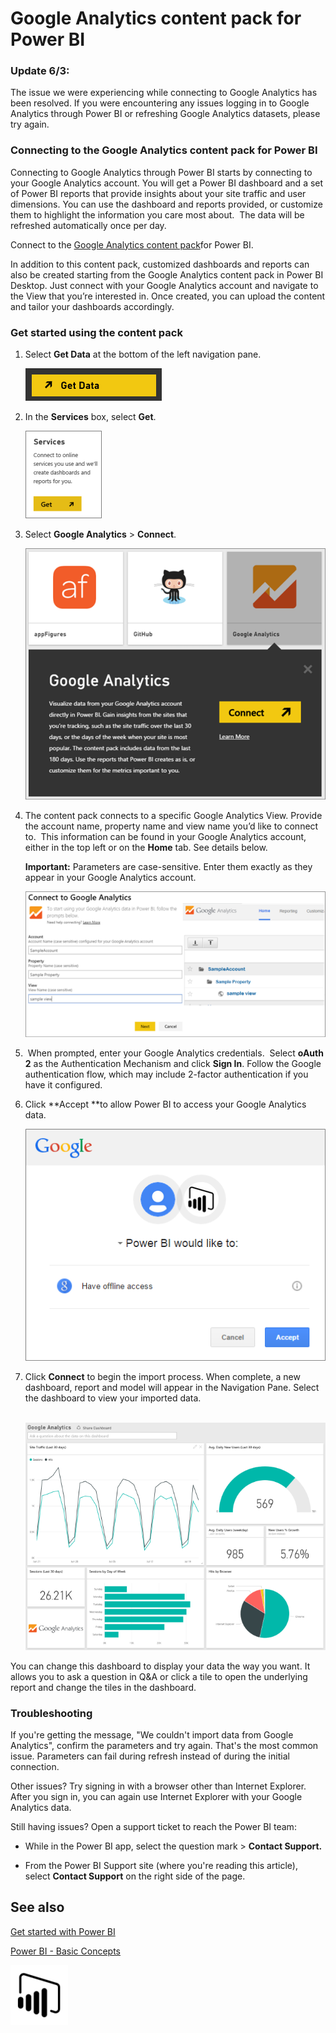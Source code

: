 ﻿<properties 
   pageTitle="Google Analytics content pack for Power BI"
   description="Google Analytics content pack for Power BI"
   services="powerbi" 
   documentationCenter="" 
   authors="mgblythe" 
   manager="mblythe" 
   editor=""
   tags=""/>
 
<tags
   ms.service="powerbi"
   ms.devlang="NA"
   ms.topic="article"
   ms.tgt_pltfrm="NA"
   ms.workload="powerbi"
   ms.date="09/28/2015"
   ms.author="tpalmer"/>
# Google Analytics content pack for Power BI

### Update 6/3:

The issue we were experiencing while connecting to Google Analytics has been resolved. If you were encountering any issues logging in to Google Analytics through Power BI or refreshing Google Analytics datasets, please try again.

### Connecting to the Google Analytics content pack for Power BI

Connecting to Google Analytics through Power BI starts by connecting to your Google Analytics account. You will get a Power BI dashboard and a set of Power BI reports that provide insights about your site traffic and user dimensions. You can use the dashboard and reports provided, or customize them to highlight the information you care most about.  The data will be refreshed automatically once per day.

Connect to the [Google Analytics content pack](https://app.powerbi.com/getdata/services/google-analytics)for Power BI.

In addition to this content pack, customized dashboards and reports can also be created starting from the Google Analytics content pack in Power BI Desktop. Just connect with your Google Analytics account and navigate to the View that you’re interested in. Once created, you can upload the content and tailor your dashboards accordingly.

### Get started using the content pack

1.  Select **Get Data** at the bottom of the left navigation pane.

    ![](media/powerbi-content-pack-google-analytics/PBI_GetData.png) 

2.  In the **Services** box, select **Get**.

    ![](media/powerbi-content-pack-google-analytics/PBI_GetServices.png) 

3.  Select **Google Analytics** \> **Connect**.

    ![](media/powerbi-content-pack-google-analytics/PBI_GoogleAnalyticsConnect.png)

4.  The content pack connects to a specific Google Analytics View. Provide the account name, property name and view name you’d like to connect to.  This information can be found in your Google Analytics account, either in the top left or on the **﻿Home**﻿ tab. See details below.

    **Important:** Parameters are case-sensitive. Enter them exactly as they appear in your Google Analytics account. 

    ![](media/powerbi-content-pack-google-analytics/PBI_GoogleAnalytics1.png)

5.   When prompted, enter your Google Analytics credentials.  Select **oAuth 2** as the Authentication Mechanism and click **Sign In**. Follow the Google authentication flow, which may include 2-factor authentication if you have it configured.

6.  Click **Accept **to allow Power BI to access your Google Analytics data.

    ![](media/powerbi-content-pack-google-analytics/googleanalytics.png)

7.  Click **Connect** to begin the import process. When complete, a new dashboard, report and model will appear in the Navigation Pane. Select the dashboard to view your imported data.

     ﻿![](media/powerbi-content-pack-google-analytics/googleanalytics2.png)

You can change this dashboard to display your data the way you want. It allows you to ask a question in Q&A or click a tile to open the underlying report and change the tiles in the dashboard.

### Troubleshooting 

If you're getting the message, "We couldn't import data from Google Analytics", confirm the parameters and try again. That's the most common issue. Parameters can fail during refresh instead of during the initial connection.

Other issues? Try signing in with a browser other than Internet Explorer. After you sign in, you can again use Internet Explorer with your Google Analytics data. 

Still having issues? Open a support ticket to reach the Power BI team:

-   While in the Power BI app, select the question mark \> **Contact Support.**

-   From the Power BI Support site (where you're reading this article), select **Contact Support** on the right side of the page.

## See also

[Get started with Power BI](powerbi-service-get-started.md)

[Power BI - Basic Concepts](powerbi-service-basic-concepts.md)

![](media/powerbi-content-pack-google-analytics/PBIproduct_icon_black_GA.png)


